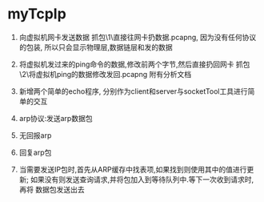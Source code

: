 # myTcpIp
1. 向虚拟机网卡发送数据
抓包\1\直接往网卡扔数据.pcapng, 因为没有任何协议的包装, 所以只会显示物理层,数据链层和发的数据

2. 将虚拟机发过来的ping命令的数据,修改前两个字节,然后直接扔回网卡
抓包\2\将虚拟机ping的数据修改发回.pcapng  附有分析文档

3. 新增两个简单的echo程序, 分别作为client和server与socketTool工具进行简单的交互

4. arp协议:发送arp数据包

5. 无回报arp

6. 回复arp包

7. 当需要发送IP包时,首先从ARP缓存中找表项,如果找到则使用其中的值进行更新;
	如果没有则发送查询请求,并将包加入到等待队列中.等下一次收到请求时,再将
	数据包发送出去